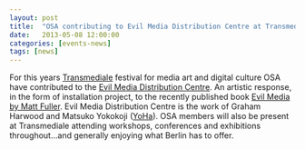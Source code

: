 ```yaml
---
layout: post
title:  "OSA contributing to Evil Media Distribution Centre at Transmediale 2013"
date:   2013-05-08 12:00:00
categories: [events-news]
tags: [news]
---
```


For this years [Transmediale](http://www.transmediale.de/) festival for media art and digital culture OSA have contributed to the [Evil Media Distribution Centre](http://www.transmediale.de/content/evil-media-distribution-centre). An artistic response, in the form of installation project, to the recently published book [Evil Media by Matt Fuller](http://mitpress.mit.edu/books/evil-media-0). Evil Media Distribution Centre is the work of Graham Harwood and Matsuko Yokokoji
([YoHa](http://yoha.co.uk/)).
OSA members will also be present at Transmediale attending workshops, conferences and exhibitions throughout...and generally enjoying what Berlin has to offer.
